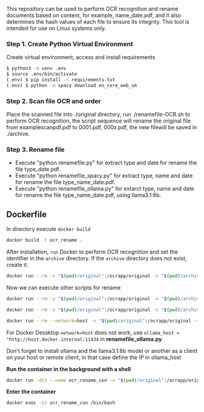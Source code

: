 This repository can be used to perform OCR recognition and rename documents based on content, for example, name_date.pdf, and it also determines the hash values of each file to ensure its integrity. 
This tool is intended for use on Linux systems only.



### Step 1. Create Python Virtual Environment

Create virtual environment, access and install requirements
```bash
$ python3 -m venv .env
$ source .env/bin/activate
(.env) $ pip install -r requirements.txt
(.env) $ python -m spacy download en_core_web_sm
```

### Step 2. Scan file OCR and order
Place the scanned file into ./original directory, run ./renamefile-OCR.sh to perform OCR recognition, the script sequence will rename the original file from examplescanpdf.pdf to 0001.pdf, 000x.pdf, the new filewill be saved in ./archive.
### Step 3. Rename file
- Execute "python renamefile.py" for extract type and date for rename the file type_date.pdf.
- Execute "python renamefile_spacy.py" for extract type, name and date for rename the file type_name_date.pdf.
- Execute "python renamefile_ollama.py" for extarct type, name and date for rename the file type_name_date.pdf, using llama3.1:8b.

## Dockerfile

In directory execute `docker build`

```bash
docker build -t ocr_rename .
```

After installation, `run` Docker to perform OCR recognition and set the identifier in the `archive` directory. If the `archive` directory does not exist, create it.

```bash
docker run --rm -v "$(pwd)/original":/ocrapp/original -v "$(pwd)/archive":/ocrapp/archive ocr_rename renamefile-OCR.sh
```

Now we can execute other scripts for rename

```bash
docker run --rm -v "$(pwd)/original":/ocrapp/original -v "$(pwd)/archive":/ocrapp/archive ocr_rename renamefile.py
```

```bash
docker run --rm -v "$(pwd)/original":/ocrapp/original -v "$(pwd)/archive":/ocrapp/archive ocr_rename renamefile_spacy.py
```

```bash
docker run --rm --network=host -v "$(pwd)/original":/ocrapp/original -v "$(pwd)/archive":/ocrapp/archive ocr_rename renamefile_ollama.py
```

For Docker Dessktop `network=host` does not work, use `ollama_host = "http://host.docker.internal:11434` in **renamefile_ollama.py**


Don't forget to install ollama and the llama3.1:8b model or another as a client on your host or remote client, in that case define the IP in ollama_host

**Run the container in the background with a shell**
```bash
docker run -dit --name ocr_rename_con -v "$(pwd)/original":/ocrapp/original -v "$(pwd)/archive":/ocrapp/archive ocr_rename /bin/bash
```

**Enter the container**
```bash
docker exec -it ocr_rename_con /bin/bash
```


